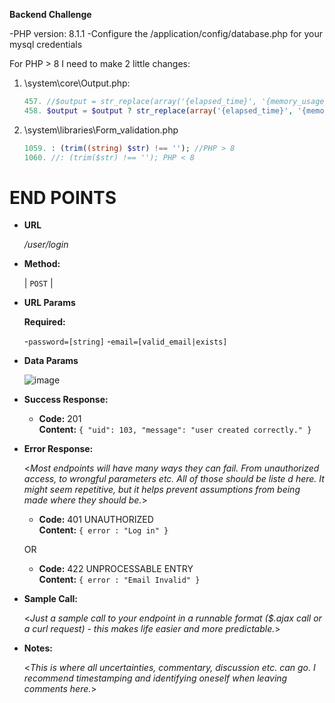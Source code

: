 **Backend Challenge**

-PHP version: 8.1.1
-Configure the /application/config/database.php for your mysql credentials

For PHP > 8 I need to make 2 little changes:

1. \system\core\Output.php:
	```php
	457. //$output = str_replace(array('{elapsed_time}', '{memory_usage}'), array($elapsed, $memory), $output); PHP < 8.0
	458. $output = $output ? str_replace(array('{elapsed_time}', '{memory_usage}'), array($elapsed, $memory), $output): ""; //PHP 8.1
	```
2. \system\libraries\Form_validation.php	
	```php
	1059. : (trim((string) $str) !== ''); //PHP > 8
	1060. //: (trim($str) !== ''); PHP < 8
	```

# END POINTS

* **URL**

  _/user/login_

* **Method:**  

  | `POST` |
  
*  **URL Params**    

   **Required:**
 
   -`password=[string]`
   -`email=[valid_email|exists]`   

* **Data Params**
	
	![image](https://user-images.githubusercontent.com/15652231/188943211-47c47c20-2213-4a2f-abf2-39e9e41457e8.png)	

* **Success Response:**  

  * **Code:** 201 <br />
    **Content:** `{
    			"uid": 103,
    			"message": "user created correctly."
		}`
 
* **Error Response:**

  <_Most endpoints will have many ways they can fail. From unauthorized access, to wrongful parameters etc. All of those should be liste d here. It might seem repetitive, but it helps prevent assumptions from being made where they should be._>

  * **Code:** 401 UNAUTHORIZED <br />
    **Content:** `{ error : "Log in" }`

  OR

  * **Code:** 422 UNPROCESSABLE ENTRY <br />
    **Content:** `{ error : "Email Invalid" }`

* **Sample Call:**

  <_Just a sample call to your endpoint in a runnable format ($.ajax call or a curl request) - this makes life easier and more predictable._> 

* **Notes:**

  <_This is where all uncertainties, commentary, discussion etc. can go. I recommend timestamping and identifying oneself when leaving comments here._> 
